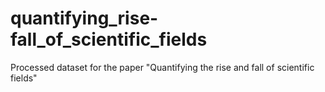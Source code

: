 # quantifying_rise-fall_of_scientific_fields
Processed dataset for the paper "Quantifying the rise and fall of scientific fields"
